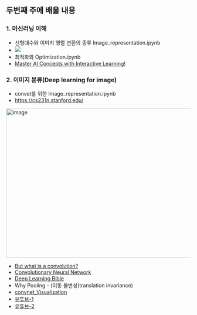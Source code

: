 ## 두번째 주에 배울 내용

### 1. 머신러닝 이해
- 선형대수와 이미지 행렬 변환의 종류 Image_representation.ipynb
- ![](https://www.mlsysbook.ai/contents/core/dnn_architectures/dnn_architectures_files/mediabag/5aab87381f560ddc7f720233b9e89a654d299fa1.svg)
- 최적화와 Optimization.ipynb
- [Master AI Concepts with Interactive Learning!](https://www.101ai.net/overview/basics)


### 2. 이미지 분류(Deep learning for image)
- convet를 위한 Image_representation.ipynb
- https://cs231n.stanford.edu/
<img width="827" height="407" alt="image" src="https://github.com/user-attachments/assets/cb96063d-bb19-4f30-9c4b-11fc07bc5233" />

- [But what is a convolution?](https://www.youtube.com/watch?v=KuXjwB4LzSA)
- [Convolutionary Neural Network](https://hackernoon.com/dl05-convolutional-neural-networks-1d3bb7fff586)
- [Deep Learning Bible](https://wikidocs.net/177768)
- Why Pooling - (이동 불변성(translation invariance)
- [convnet_Visualization](https://poloclub.github.io/cnn-explainer/)
- [유튜브-1](https://www.youtube.com/watch?v=Em63mknbtWo)
- [유튜브-2](https://www.youtube.com/watch?v=2-75C-yZaoA)
